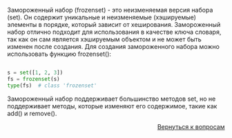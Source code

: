 Замороженный набор (frozenset) - это неизменяемая версия набора (set). Он содержит уникальные и неизменяемые
(хэшируемые) элементы в порядке, который зависит от хеширования. Замороженный набор отлично подходит для использования
в качестве ключа словаря, так как он сам является хэшируемым объектом и не может быть изменен после создания.
Для создания замороженного набора можно использовать функцию frozenset():

```python

s = set([1, 2, 3])
fs = frozenset(s)
type(fs)  # class 'frozenset'
```

Замороженный набор поддерживает большинство методов set, но не поддерживает методы, которые изменяют его содержимое,
такие как add() и remove().

<div align="right">

[Вернуться к вопросам](../Вопросы.md)

</div>
